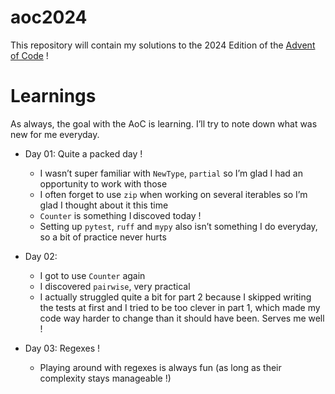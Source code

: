 # aoc2024

This repository will contain my solutions to the 2024 Edition of the [Advent of Code](https://adventofcode.com/) !

# Learnings

As always, the goal with the AoC is learning.
I’ll try to note down what was new for me everyday.

- Day 01: Quite a packed day !
    - I wasn’t super familiar with `NewType`, `partial` so I’m glad I had an opportunity to work with those
    - I often forget to use `zip` when working on several iterables so I’m glad I thought about it this time
    - `Counter` is something I discoved today !
    - Setting up `pytest`, `ruff` and `mypy` also isn’t something I do everyday, so a bit of practice never hurts

- Day 02:
    - I got to use `Counter` again
    - I discovered `pairwise`, very practical
    - I actually struggled quite a bit for part 2 because I skipped writing the tests at first and I tried to be too clever in part 1, which made my code way harder to change than it should have been. Serves me well !

- Day 03: Regexes !
    - Playing around with regexes is always fun (as long as their complexity stays manageable !)
